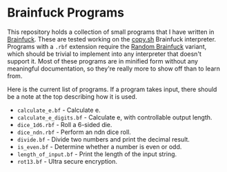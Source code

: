 # Brainfuck Programs

This repository holds a collection of small programs that I have written in
[Brainfuck](https://esolangs.org/wiki/Brainfuck). These are tested working on
the [copy.sh](https://copy.sh/brainfuck/) Brainfuck interpreter. Programs with
a ```.rbf``` extension require the
[Random Brainfuck](https://esolangs.org/wiki/Random_Brainfuck) variant, which
should be trivial to implement into any interpreter that doesn't support it.
Most of these programs are in minified form without any meaningful
documentation, so they're really more to show off than to learn from.

Here is the current list of programs. If a program takes input, there should be
a note at the top describing how it is used.
- ```calculate_e.bf``` - Calculate e.
- ```calculate_e_digits.bf``` - Calculate e, with controllable output length.
- ```dice_1d6.rbf``` - Roll a 6-sided die.
- ```dice_ndn.rbf``` - Perform an ndn dice roll.
- ```divide.bf``` - Divide two numbers and print the decimal result.
- ```is_even.bf``` - Determine whether a number is even or odd.
- ```length_of_input.bf``` - Print the length of the input string.
- ```rot13.bf``` - Ultra secure encryption.
